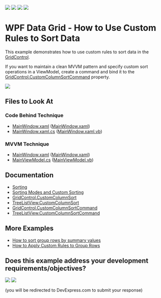 <!-- default badges list -->
![](https://img.shields.io/endpoint?url=https://codecentral.devexpress.com/api/v1/VersionRange/128651283/22.2.2%2B)
[![](https://img.shields.io/badge/Open_in_DevExpress_Support_Center-FF7200?style=flat-square&logo=DevExpress&logoColor=white)](https://supportcenter.devexpress.com/ticket/details/E963)
[![](https://img.shields.io/badge/📖_How_to_use_DevExpress_Examples-e9f6fc?style=flat-square)](https://docs.devexpress.com/GeneralInformation/403183)
[![](https://img.shields.io/badge/💬_Leave_Feedback-feecdd?style=flat-square)](#does-this-example-address-your-development-requirementsobjectives)
<!-- default badges end -->

# WPF Data Grid - How to Use Custom Rules to Sort Data 

This example demonstrates how to use custom rules to sort data in the [GridControl](https://docs.devexpress.com/WPF/DevExpress.Xpf.Grid.GridControl). 

If you want to maintain a clean MVVM pattern and specify custom sort operations in a ViewModel, create a command and bind it to the [GridControl.CustomColumnSortCommand](https://docs.devexpress.com/WPF/DevExpress.Xpf.Grid.GridControl.CustomColumnSortCommand) property.

![](https://docs.devexpress.com/WPF/images/GridControl_CustomColumnSortCommand.png)

<!-- default file list -->

## Files to Look At

### Code Behind Technique

- [MainWindow.xaml](./CS/CustomSorting_CodeBehind/MainWindow.xaml) ([MainWindow.xaml](./VB/CustomSorting_CodeBehind/MainWindow.xaml))
- [MainWindow.xaml.cs](./CS/CustomSorting_CodeBehind/MainWindow.xaml.cs#L40-L50) ([MainWindow.xaml.vb](./VB/CustomSorting_CodeBehind/MainWindow.xaml.vb#L50-L60))

### MVVM Technique

- [MainWindow.xaml](./CS/CustomSorting_MVVM/MainWindow.xaml) ([MainWindow.xaml](./VB/CustomSorting_MVVM/MainWindow.xaml))
- [MainViewModel.cs](./CS/CustomSorting_MVVM/MainViewModel.cs#L32-L42) ([MainViewModel.vb](./VB/CustomSorting_MVVM/MainViewModel.vb#L42-L52))

<!-- default file list end -->

## Documentation

- [Sorting](https://docs.devexpress.com/WPF/7355/controls-and-libraries/data-grid/sorting)
- [Sorting Modes and Custom Sorting](https://docs.devexpress.com/WPF/6142/controls-and-libraries/data-grid/sorting/sorting-modes-and-custom-sorting)
- [GridControl.CustomColumnSort](https://docs.devexpress.com/WPF/DevExpress.Xpf.Grid.GridControl.CustomColumnSort)
- [TreeListView.CustomColumnSort](https://docs.devexpress.com/WPF/DevExpress.Xpf.Grid.TreeListView.CustomColumnSort)
- [GridControl.CustomColumnSortCommand](https://docs.devexpress.com/WPF/DevExpress.Xpf.Grid.GridControl.CustomColumnSortCommand)
- [TreeListView.CustomColumnSortCommand](https://docs.devexpress.com/WPF/DevExpress.Xpf.Grid.TreeListView.CustomColumnSortCommand)

## More Examples

- [How to sort group rows by summary values](https://github.com/DevExpress-Examples/how-to-sort-group-rows-by-summary-values-e1540)
- [How to Apply Custom Rules to Group Rows](https://github.com/DevExpress-Examples/how-to-implement-custom-grouping-e1530)
<!-- feedback -->
## Does this example address your development requirements/objectives?

[<img src="https://www.devexpress.com/support/examples/i/yes-button.svg"/>](https://www.devexpress.com/support/examples/survey.xml?utm_source=github&utm_campaign=wpf-data-grid-implement-custom-sorting&~~~was_helpful=yes) [<img src="https://www.devexpress.com/support/examples/i/no-button.svg"/>](https://www.devexpress.com/support/examples/survey.xml?utm_source=github&utm_campaign=wpf-data-grid-implement-custom-sorting&~~~was_helpful=no)

(you will be redirected to DevExpress.com to submit your response)
<!-- feedback end -->

